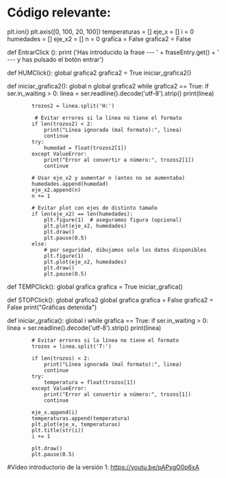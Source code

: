 # Código relevante: 
                
plt.ion()
plt.axis([0, 100, 20, 100])
temperaturas = []
eje_x = []
i = 0
humedades = []
eje_x2 = []
n = 0
grafica = False
grafica2 = False

def EntrarClick ():
    print ('Has introducido la frase --- ' + fraseEntry.get() + ' --- y has pulsado el botón entrar')

def HUMClick():
    global grafica2
    grafica2 = True
    iniciar_grafica2()  

def iniciar_grafica2():
    global n
    global grafica2
    while grafica2 == True:
        if ser.in_waiting > 0:
            linea = ser.readline().decode('utf-8').strip()
            print(linea)

            trozos2 = linea.split('H:')    
            
             # Evitar errores si la línea no tiene el formato
            if len(trozos2) < 2:
                print("Línea ignorada (mal formato):", linea)
                continue
            try:
                humedad = float(trozos2[1])
            except ValueError:
                print("Error al convertir a número:", trozos2[1])
                continue

            # Usar eje_x2 y aumentar n (antes no se aumentaba)
            humedades.append(humedad)
            eje_x2.append(n)
            n += 1

            # Evitar plot con ejes de distinto tamaño
            if len(eje_x2) == len(humedades):
                plt.figure(1)  # aseguramos figura (opcional)
                plt.plot(eje_x2, humedades)
                plt.draw()
                plt.pause(0.5)
            else:
                # por seguridad, dibujamos solo los datos disponibles
                plt.figure(1)
                plt.plot(eje_x2, humedades)
                plt.draw()
                plt.pause(0.5)

def TEMPClick():
    global grafica
    grafica = True
    iniciar_grafica()  

def STOPClick():
    global grafica2
    global grafica
    grafica = False
    grafica2 = False
    print("Gráficas detenida")

def iniciar_grafica():
    global i
    while grafica == True:
        if ser.in_waiting > 0:
            linea = ser.readline().decode('utf-8').strip()
            print(linea)

            # Evitar errores si la línea no tiene el formato 
            trozos = linea.split('T:')    
            
            if len(trozos) < 2:
                print("Línea ignorada (mal formato):", linea)
                continue
            try:
                temperatura = float(trozos[1])
            except ValueError:
                print("Error al convertir a número:", trozos[1])
                continue

            eje_x.append(i)
            temperaturas.append(temperatura)
            plt.plot(eje_x, temperaturas)
            plt.title(str(i))
            i += 1

            plt.draw()
            plt.pause(0.5)

#Video introductorio de la versión 1:
https://youtu.be/pAPxgO0p6xA
